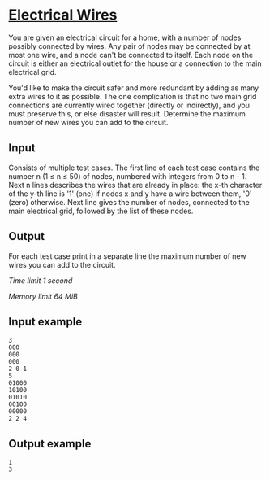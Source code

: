 # [Electrical Wires](https://www.e-olymp.com/en/problems/2383)

You are given an electrical circuit for a home, with a number of nodes possibly connected by wires. Any pair of nodes may be connected by at most one wire, and a node can't be connected to itself. Each node on the circuit is either an electrical outlet for the house or a connection to the main electrical grid.

You'd like to make the circuit safer and more redundant by adding as many extra wires to it as possible. The one complication is that no two main grid connections are currently wired together (directly or indirectly), and you must preserve this, or else disaster will result. Determine the maximum number of new wires you can add to the circuit.

## Input

Consists of multiple test cases. The first line of each test case contains the number n (1 ≤ n ≤ 50) of nodes, numbered with integers from 0 to n - 1. Next n lines describes the wires that are already in place: the x-th character of the y-th line is '1' (one) if nodes x and y have a wire between them, '0' (zero) otherwise. Next line gives the number of nodes, connected to the main electrical grid, followed by the list of these nodes.

## Output

For each test case print in a separate line the maximum number of new wires you can add to the circuit.

_Time limit 1 second_

_Memory limit 64 MiB_

## Input example
```
3
000
000
000
2 0 1
5
01000
10100
01010
00100
00000
2 2 4
```

## Output example
```
1
3
```
